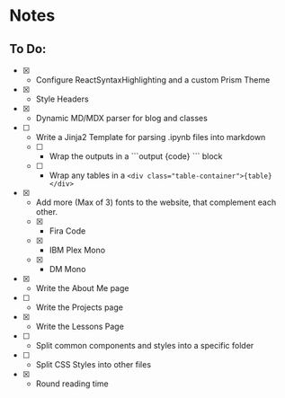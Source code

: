 # Notes

## To Do:

- [x] - Configure ReactSyntaxHighlighting and a custom Prism Theme
- [x] - Style Headers
- [x] - Dynamic MD/MDX parser for blog and classes
- [ ] - Write a Jinja2 Template for parsing .ipynb files into markdown
  - [ ] - Wrap the outputs in a \`\`\`output {code} \`\`\` block
  - [ ] - Wrap any tables in a `<div class="table-container">{table}</div>`
- [x] - Add more (Max of 3) fonts to the website, that complement each other.
  - [x] - Fira Code
  - [x] - IBM Plex Mono
  - [x] - DM Mono
- [x] - Write the About Me page
- [ ] - Write the Projects page
- [x] - Write the Lessons Page
- [ ] - Split common components and styles into a specific folder
- [ ] - Split CSS Styles into other files
- [x] - Round reading time
